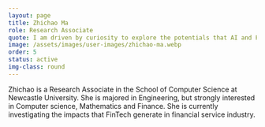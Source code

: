 ```yaml
---
layout: page
title: Zhichao Ma
role: Research Associate
quote: I am driven by curiosity to explore the potentials that AI and Fintech bring to the financial service industry.
image: /assets/images/user-images/zhichao-ma.webp
order: 5
status: active
img-class: round
---
```

Zhichao is a Research Associate in the School of Computer Science at Newcastle University. She is majored in Engineering,
but strongly interested in Computer science, Mathematics and Finance. She is currently investigating the impacts that 
FinTech generate in financial service industry.